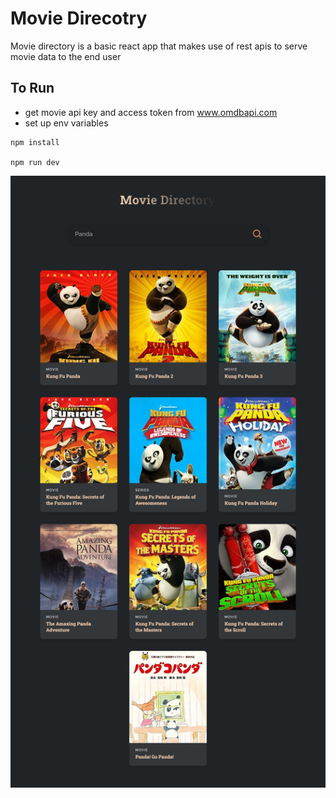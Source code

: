 # Movie Direcotry

Movie directory is a basic react app that makes use of rest apis to serve movie data to the end user

## To Run
* get movie api key and access token from www.omdbapi.com
* set up env variables
```
npm install

npm run dev
```

![image](https://github.com/Jesuskid/Movie-Dreictory/blob/master/panda.jpeg?raw=true)


